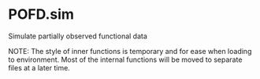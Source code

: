 # POFD.sim
Simulate partially observed functional data

NOTE: The style of inner functions is temporary and for ease when loading to environment.
Most of the internal functions will be moved to separate files at a later time.
